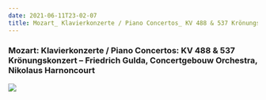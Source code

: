 ```yaml
---
date: 2021-06-11T23-02-07
title: Mozart_ Klavierkonzerte / Piano Concertos_ KV 488 & 537 Krönungskonzert – Friedrich Gulda, Concertgebouw Orchestra, Nikolaus Harnoncourt
---
```

### Mozart: Klavierkonzerte / Piano Concertos: KV 488 & 537 Krönungskonzert – Friedrich Gulda, Concertgebouw Orchestra, Nikolaus Harnoncourt
[1]: https://www.discogs.com/release/3581219

[![](https://img.discogs.com/XrW-PevT3dNG9Qv67uM8MkSwUGQ=/fit-in/600x600/filters:strip_icc():format(jpeg):mode_rgb():quality(90)/discogs-images/R-3581219-1336132910.jpeg.jpg)][1]
